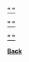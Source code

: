 <b><a href = " ">" "</a>

<b><a href = " ">" "</a>

<b><a href = " ">" "</a>

<a href = "https://github.com/scottie-l/reading-notes/tree/main/reading-notes-301">Back</a>
